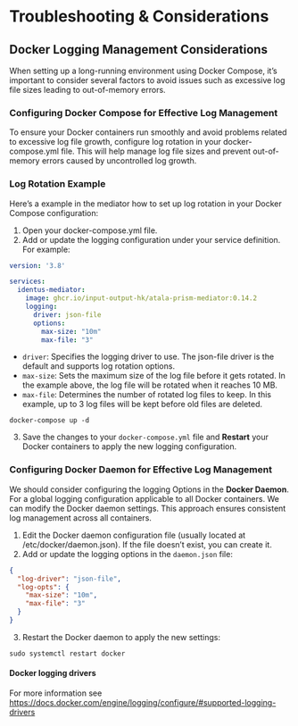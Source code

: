 # Troubleshooting & Considerations

## Docker Logging Management Considerations
When setting up a long-running environment using Docker Compose, it’s important to consider several factors to avoid issues such as excessive log file sizes leading to out-of-memory errors.

### Configuring Docker Compose for Effective Log Management
To ensure your Docker containers run smoothly and avoid problems related to excessive log file growth, configure log rotation in your docker-compose.yml file. This will help manage log file sizes and prevent out-of-memory errors caused by uncontrolled log growth.

### Log Rotation Example

Here’s a example in the mediator how to set up log rotation in your Docker Compose configuration:

1. Open your docker-compose.yml file.
2. Add or update the logging configuration under your service definition. For example:

```yaml
version: '3.8'

services:
  identus-mediator:
    image: ghcr.io/input-output-hk/atala-prism-mediator:0.14.2
    logging:
      driver: json-file
      options:
        max-size: "10m"
        max-file: "3"
```

- `driver`: Specifies the logging driver to use. The json-file driver is the default and supports log rotation options.
- `max-size`: Sets the maximum size of the log file before it gets rotated. In the example above, the log file will be rotated when it reaches 10 MB.
- `max-file`: Determines the number of rotated log files to keep. In this example, up to 3 log files will be kept before old files are deleted.

```shell
docker-compose up -d
```

3. Save the changes to your `docker-compose.yml` file and **Restart** your Docker containers to apply the new logging configuration.

### Configuring Docker Daemon for Effective Log Management

We should consider configuring the logging Options in the **Docker Daemon**. For a global logging configuration applicable to all Docker containers. We can modify the Docker daemon settings. This approach ensures consistent log management across all containers.

1. Edit the Docker daemon configuration file (usually located at /etc/docker/daemon.json). If the file doesn’t exist, you can create it.
2. Add or update the logging options in the `daemon.json` file:

```json
{
  "log-driver": "json-file",
  "log-opts": {
    "max-size": "10m",
    "max-file": "3"
  }
}
```
3. Restart the Docker daemon to apply the new settings:

```shell
sudo systemctl restart docker
```

#### Docker logging drivers

For more information see https://docs.docker.com/engine/logging/configure/#supported-logging-drivers
